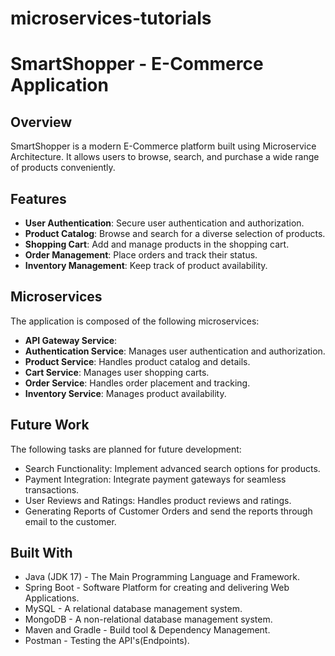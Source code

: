 # microservices-tutorials

# SmartShopper - E-Commerce Application

## Overview

SmartShopper is a modern E-Commerce platform built using Microservice Architecture. It allows users to browse, search, and purchase a wide range of products conveniently.

## Features

- **User Authentication**: Secure user authentication and authorization.
- **Product Catalog**: Browse and search for a diverse selection of products.
- **Shopping Cart**: Add and manage products in the shopping cart.
- **Order Management**: Place orders and track their status.
- **Inventory Management**: Keep track of product availability.

## Microservices

The application is composed of the following microservices:

- **API Gateway Service**: 
- **Authentication Service**: Manages user authentication and authorization.
- **Product Service**: Handles product catalog and details.
- **Cart Service**: Manages user shopping carts.
- **Order Service**: Handles order placement and tracking.
- **Inventory Service**: Manages product availability.
  
## Future Work

The following tasks are planned for future development:

- Search Functionality: Implement advanced search options for products.
- Payment Integration: Integrate payment gateways for seamless transactions.
- User Reviews and Ratings: Handles product reviews and ratings.
- Generating Reports of Customer Orders and send the reports through email to the customer.

## Built With
   - Java (JDK 17) - The Main Programming Language and Framework.
   - Spring Boot - Software Platform for creating and delivering Web Applications.
   - MySQL - A relational database management system.
   - MongoDB - A non-relational database management system.
   - Maven and Gradle - Build tool & Dependency Management.
   - Postman - Testing the API's(Endpoints).
